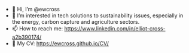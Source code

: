 - 👋 Hi, I’m @ewcross
- 👀 I’m interested in tech solutions to sustainability issues, especially in the energy, carbon capture and agriculture sectors.
- 📫 How to reach me: https://www.linkedin.com/in/elliot-cross-a2b390174/
- 📄 My CV: https://ewcross.github.io/CV/

<!---
ewcross/ewcross is a ✨ special ✨ repository because its `README.md` (this file) appears on your GitHub profile.
You can click the Preview link to take a look at your changes.
--->
